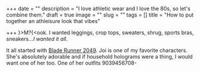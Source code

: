 +++
date = ""
description = "I love athletic wear and I love the 80s, so let's combine them."
draft = true
image = ""
slug = ""
tags = []
title = "How to put together an athleisure look that vibes"

+++
}>M?{<ook. I wanted leggings, crop tops, sweaters, shrug, sports bras, sneakers..._I wanted it all_.

It all started with [Blade Runner 2049](https://www.imdb.com/title/tt1856101/). Joi is one of my favorite characters. She's absolutely adorable and if household holograms were a thing, I would want one of her too. One of her outfits 9039456708-
